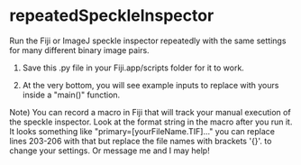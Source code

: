 # repeatedSpeckleInspector
Run the Fiji or ImageJ speckle inspector repeatedly with the same settings for many different binary image pairs.

1) Save this .py file in your Fiji.app/scripts folder for it to work.

2) At the very bottom, you will see example inputs to replace with yours inside a "main()" function.

Note) You can record a macro in Fiji that will track your manual execution of the speckle inspector. Look at the format string in the macro after you run it.
It looks something like "primary=[yourFileName.TIF]..." you can replace lines 203-206 with that but replace the 
file names with brackets '{}'. to change your settings. Or message me and I may help!



